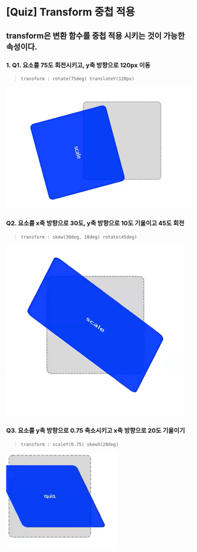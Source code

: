 # [Quiz] Transform 중첩 적용
## transform은 변환 함수를 중첩 적용 시키는 것이 가능한 속성이다.
### 1. Q1. 요소를 75도 회전시키고, y축 방향으로 120px 이동
> `transform : rotate(75deg) translateY(120px)`

<img src="./6.png">

### Q2. 요소를 x축 방향으로 30도, y축 방향으로 10도 기울이고 45도 회전
> `transform : skew(30deg, 10deg) rotate(45deg)`

<img src="./7.png">

### Q3. 요소를 y축 방향으로 0.75 축소시키고 x축 방향으로 20도 기울이기
> `transform : scaleY(0.75) skewX(20deg)`

<img src="./8.png">